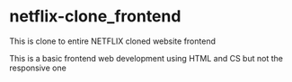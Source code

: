 # netflix-clone_frontend
This is clone to entire NETFLIX cloned website frontend

This is a basic frontend web development using HTML and CS but not the responsive one

